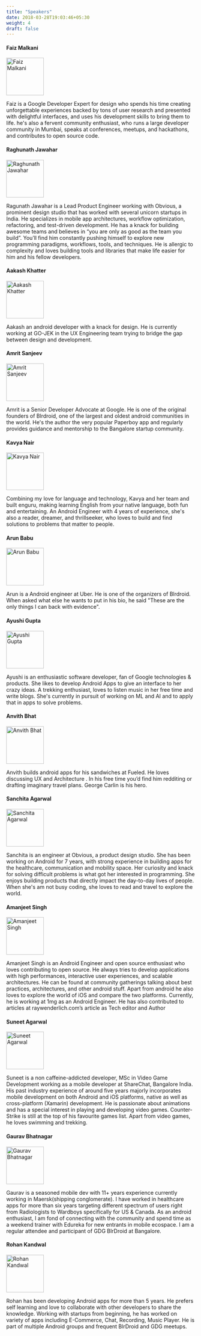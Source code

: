```yaml
---
title: "Speakers"
date: 2018-03-28T19:03:46+05:30
weight: 4
draft: false
---
```


#### Faiz Malkani
<img alt="Faiz Malkani" src="/images/faiz.png" width="100" height="100" >

Faiz is a Google Developer Expert for design who spends his time creating unforgettable experiences backed by tons of user research and presented with delightful interfaces, and uses his development skills to bring them to life. he's also a fervent community enthusiast, who runs a large developer community in Mumbai, speaks at conferences, meetups, and hackathons, and contributes to open source code.

#### Raghunath Jawahar
<img alt="Raghunath Jawahar" src="/images/raghunath.png" width="100" height="100" >

Ragunath Jawahar is a Lead Product Engineer working with Obvious, a prominent design studio that has worked with several unicorn startups in India. He specializes in mobile app architectures, workflow optimization, refactoring, and test-driven development. He has a knack for building awesome teams and believes in “you are only as good as the team you build”. You’ll find him constantly pushing himself to explore new programming paradigms, workflows, tools, and techniques. He is allergic to complexity and loves building tools and libraries that make life easier for him and his fellow developers.

#### Aakash Khatter
<img alt="Aakash Khatter" src="/images/aakash.png" width="100" height="100" >

Aakash an android developer with a knack for design. He is currently working at GO-JEK in the UX Engineering team trying to bridge the gap between design and development.

#### Amrit Sanjeev
<img alt="Amrit Sanjeev" src="/images/amrit.png" width="100" height="100" >

Amrit is a Senior Developer Advocate at Google. He is one of the original founders of Blrdroid, one of the largest and oldest android communities in the world. He's the author the very popular Paperboy app and regularly provides guidance and mentorship to the Bangalore startup community.

#### Kavya Nair
<img alt="Kavya Nair" src="/images/kavya.png" width="100" height="100" >

Combining my love for language and technology, Kavya and her team and built enguru, making learning English from your native language, both fun and entertaining. An Android Engineer with 4 years of experience, she's also a reader, dreamer, and thrillseeker, who loves to build and find solutions to problems that matter to people.

#### Arun Babu
<img alt="Arun Babu" src="/images/arun.png" width="100" height="100" >

Arun is a Android engineer at Uber. He is one of the organizers of Blrdroid. When asked what else he wants to put in his bio, he said "These are the only things I can back with evidence".

#### Ayushi Gupta
<img alt="Ayushi Gupta" src="/images/ayushi.png" width="100" height="100" >

Ayushi is an enthusiastic software developer, fan of Google technologies & products. She likes to develop Android Apps to give an interface to her crazy ideas. A trekking enthusiast, loves to listen music in her free time and write blogs. She's currently in pursuit of working on ML and AI and to apply that in apps to solve problems.

#### Anvith Bhat
<img alt="Anvith Bhat" src="/images/anvith.png" width="100" height="100" >

Anvith builds android apps for his sandwiches at Fueled. He loves discussing UX and Architecture . In his free time you’d find him redditing or drafting imaginary travel plans. George Carlin is his hero.

#### Sanchita Agarwal
<img alt="Sanchita Agarwal" src="/images/sanchita.png" width="100" height="100" >

Sanchita is an engineer at Obvious, a product design studio. She has been working on Android for 7 years, with strong experience in building apps for the healthcare, communication and mobility space. Her curiosity and knack for solving difficult problems is what got her interested in programming. She enjoys building products that directly impact the day-to-day lives of people. When she's am not busy coding, she loves to read and travel to explore the world.

#### Amanjeet Singh
<img alt="Amanjeet Singh" src="/images/amanjeet.png" width="100" height="100" >

Amanjeet Singh is an Android Engineer and open source enthusiast who loves contributing to open source. He always tries to develop applications with high performances, interactive user experiences, and scalable architectures. He can be found at community gatherings talking about best practices, architectures, and other android stuff. Apart from android he also loves to explore the world of iOS and compare the two platforms. Currently, he is working at 1mg as an Android Engineer. He has also contributed to articles at raywenderlich.com’s article as Tech editor and Author

#### Suneet Agarwal
<img alt="Suneet Agarwal" src="/images/suneet.png" width="100" height="100" >

Suneet is a non caffeine-addicted developer, MSc in Video Game Development working as a mobile developer at ShareChat, Bangalore India. His past industry experience of around five years majorly incorporates mobile development on both Android and iOS platforms, native as well as cross-platform (Xamarin) development. He is passionate about animations and has a special interest in playing and developing video games. Counter-Strike is still at the top of his favourite games list. Apart from video games, he loves swimming and trekking.

#### Gaurav Bhatnagar
<img alt="Gaurav Bhatnagar" src="/images/gaurav.png" width="100" height="100" >

Gaurav is a seasoned mobile dev with 11+ years experience currently working in Maersk(shipping conglomerate). I have worked in healthcare apps for more than six years targeting different spectrum of users right from Radiologists to Wardboys specifically for US & Canada. As an android enthusiast, I am fond of connecting with the community and spend time as a weekend trainer with Edureka for new entrants in mobile ecospace. I am a regular attendee and participant of GDG BlrDroid at Bangalore.

#### Rohan Kandwal
<img alt="Rohan Kandwal" src="/images/rohan.png" width="100" height="100" >

Rohan has been developing Android apps for more than 5 years. He prefers self learning and love to collaborate with other developers to share the knowledge. Working with startups from beginning, he has worked on variety of apps including E-Commerce, Chat, Recording, Music Player. He is part of multiple Android groups and frequent BlrDroid and GDG meetups.


